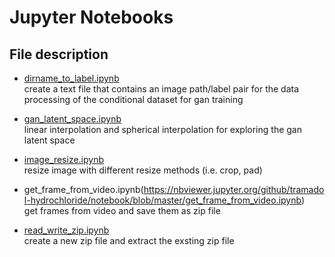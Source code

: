 # Jupyter Notebooks

## File description

- [dirname_to_label.ipynb](https://nbviewer.jupyter.org/github/tramadol-hydrochloride/notebook/blob/master/dirname_to_label.ipynb)  
create a text file that contains an image path/label pair for the data processing of the conditional dataset for gan training

- [gan_latent_space.ipynb](https://nbviewer.jupyter.org/github/tramadol-hydrochloride/notebook/blob/master/gan_latent_space.ipynb)    
linear interpolation and spherical interpolation for exploring the gan latent space

- [image_resize.ipynb](https://nbviewer.jupyter.org/github/tramadol-hydrochloride/notebook/blob/master/image_resize.ipynb)  
resize image with different resize methods (i.e. crop, pad)

- get_frame_from_video.ipynb(https://nbviewer.jupyter.org/github/tramadol-hydrochloride/notebook/blob/master/get_frame_from_video.ipynb)  
get frames from video and save them as zip file

- [read_write_zip.ipynb](https://nbviewer.jupyter.org/github/tramadol-hydrochloride/notebook/blob/master/read_write_zip.ipynb)  
create a new zip file and extract the exsting zip file
